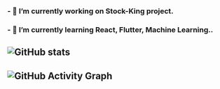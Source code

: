 ### - 🚀 I’m currently working on Stock-King project.
### - 🌱 I’m currently learning React, Flutter, Machine Learning..

## ![GitHub stats](https://github-readme-stats.vercel.app/api?username=qwa310&show_icons=true)  
## ![GitHub Activity Graph](https://activity-graph.herokuapp.com/graph?username=qwa310)



<!--
### Hi there 👋,  
I'm currently studying in the Department of IT Convergence and Application Engineering from Pukyong National University.
Skills: PYTHON / FLUTTER / KOTLIN / JAVA
- 🔭 I’m currently working on Stock-King project 
- 🌱 I’m currently learning React, Flutter, Machine Learning.. 
[<img src='https://cdn.jsdelivr.net/npm/simple-icons@3.0.1/icons/github.svg' alt='github' height='40'>](https://github.com/qwa310)  
![GitHub stats](https://github-readme-stats.vercel.app/api?username=qwa310&show_icons=true)  
![GitHub Activity Graph](https://activity-graph.herokuapp.com/graph?username=qwa310)  
-->

